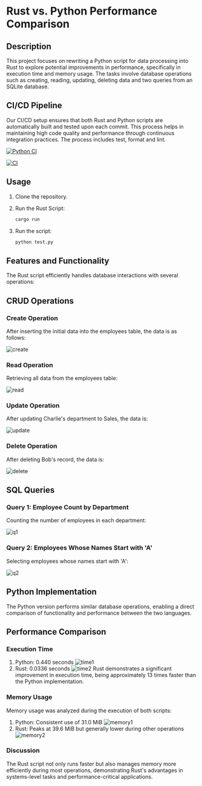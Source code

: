 # Rust vs. Python Performance Comparison

## Description

This project focuses on rewriting a Python script for data processing into Rust to explore potential improvements in performance, specifically in execution time and memory usage. The tasks involve database operations such as creating, reading, updating, deleting data and two queries from an SQLite database.

## CI/CD Pipeline
Our CI/CD setup ensures that both Rust and Python scripts are automatically built and tested upon each commit. This process helps in maintaining high code quality and performance through continuous integration practices. The process includes test, format and lint.

[![Python CI](https://github.com/iikikk/ids706_week8/actions/workflows/python-app.yml/badge.svg)](https://github.com/iikikk/ids706_week8/actions/workflows/python-app.yml)

[![CI](https://github.com/iikikk/ids706_week8/actions/workflows/rust.yml/badge.svg)](https://github.com/iikikk/ids706_week8/actions/workflows/rust.yml)

## Usage

1. Clone the repository.
2. Run the Rust Script:

   ```bash
   cargo run
3. Run the script:

   ```bash
   python test.py
## Features and Functionality
The Rust script efficiently handles database interactions with several operations:

## CRUD Operations
### Create Operation
After inserting the initial data into the employees table, the data is as follows:

![create](./create.png)
### Read Operation
Retrieving all data from the employees table:

![read](./read.png)
### Update Operation
After updating Charlie's department to Sales, the data is:

![update](./update.png)
### Delete Operation
After deleting Bob's record, the data is:

![delete](./delete.png)
## SQL Queries
### Query 1: Employee Count by Department
Counting the number of employees in each department:

![q1](./q1.png)
### Query 2: Employees Whose Names Start with 'A'
Selecting employees whose names start with 'A':

![q2](./q2.png)

## Python Implementation
The Python version performs similar database operations, enabling a direct comparison of functionality and performance between the two languages.

## Performance Comparison
### Execution Time
1. Python: 0.440 seconds
![time1](./time1.png)
2. Rust: 0.0336 seconds
![time2](./time2.png)
Rust demonstrates a significant improvement in execution time, being approximately 13 times faster than the Python implementation.

### Memory Usage
Memory usage was analyzed during the execution of both scripts:
1. Python: Consistent use of 31.0 MiB
![memory1](./memory1.png)
2. Rust: Peaks at 39.6 MiB but generally lower during other operations
![memory2](./memory2.png)
### Discussion
The Rust script not only runs faster but also manages memory more efficiently during most operations, demonstrating Rust's advantages in systems-level tasks and performance-critical applications.